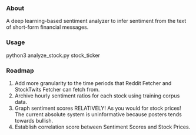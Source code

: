 ### About

A deep learning-based sentiment analyzer to infer sentiment from the text of short-form financial messages.

### Usage

python3 analyze_stock.py stock_ticker

### Roadmap

1. Add more granularity to the time periods that Reddit Fetcher and StockTwits Fetcher can fetch from.
2. Archive hourly sentiment ratios for each stock using training corpus data.
3. Graph sentiment scores RELATIVELY! As you would for stock prices! The current absolute system is uninformative because posters tends towards bullish.
4. Establish correlation score between Sentiment Scores and Stock Prices.